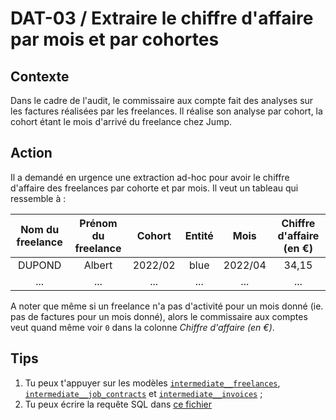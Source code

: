 # **DAT-03** / Extraire le chiffre d'affaire par mois et par cohortes


## Contexte
Dans le cadre de l'audit, le commissaire aux compte fait des analyses sur les factures réalisées par les freelances. Il réalise son analyse par cohort, la cohort étant le mois d'arrivé du freelance chez Jump.


## Action
Il a demandé en urgence une extraction ad-hoc pour avoir le chiffre d'affaire des freelances par cohorte et par mois. Il veut un tableau qui ressemble à :

| Nom du freelance | Prénom du freelance | Cohort | Entité | Mois | Chiffre d'affaire (en €) |
|:-:|:-:|:-:|:-:|:-:|:-:|
| DUPOND | Albert | 2022/02 | blue | 2022/04 | 34,15 |
| ... | ... | ... | ... | ... | ... |

A noter que même si un freelance n'a pas d'activité pour un mois donné (ie. pas de factures pour un mois donné), alors le commissaire aux comptes veut quand même voir `0` dans la colonne _Chiffre d'affaire (en €)_.


## Tips
1) Tu peux t'appuyer sur les modèles [`intermediate__freelances`](../../dbt/models/intermediate/intermediate__freelances.sql), [`intermediate__job_contracts`](../../dbt/models/intermediate/intermediate__job_contracts.sql) et [`intermediate__invoices`](../../dbt/models/intermediate/intermediate__invoices.sql) ;
2) Tu peux écrire la requête SQL dans [ce fichier](../../dbt/analyses/DAT-03.sql)